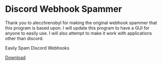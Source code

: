 # Discord Webhook Spammer
Thank you to alecchrenobyl for making the original webhook spammer that this program is based upon. I will update this program to have a GUI for anyone to easily use. I will also attempt to make it work with applications other than discord.

Easily Spam Discord Webhooks

[Download](https://github.com/alecchernobyl/Discord-Webhook-Spammer/releases)
